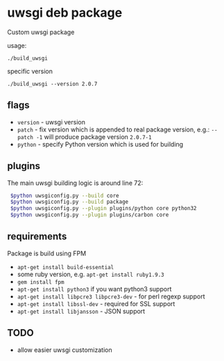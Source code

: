 # uwsgi deb package

Custom uwsgi package

usage:
```
./build_uwsgi
```

specific version

```
./build_uwsgi --version 2.0.7
```

## flags

  * `version` - uwsgi version
  * `patch` - fix version which is appended to real package version, e.g.: `--patch -1` will produce package version `2.0.7-1`
  * `python` - specify Python version which is used for building

## plugins

The main uwsgi building logic is around line 72:

```bash
 $python uwsgiconfig.py --build core
 $python uwsgiconfig.py --build package
 $python uwsgiconfig.py --plugin plugins/python core python32
 $python uwsgiconfig.py --plugin plugins/carbon core

```

## requirements

Package is build using FPM

  - `apt-get install build-essential`
  - some ruby version, e.g. `apt-get install ruby1.9.3`
  - `gem install fpm`
  - `apt-get install python3` if you want python3 support
  - `apt-get install libpcre3 libpcre3-dev` - for perl regexp support
  - `apt-get install libssl-dev` - required for SSL support
  - `apt-get install libjansson` - JSON support

## TODO

  * allow easier uwsgi customization
